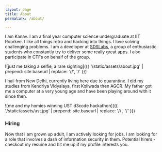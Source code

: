 ```yaml
---
layout: page
title: About
permalink: /about/

---
```


I am Kanav. I am a final year computer science undergraduate at IIT Roorkee. I like all things retro and hacking into things. I love solving challenging problems. I am a developer at [SDSLabs](https://sdslabs.co), a group of enthusiastic students who constantly try to deliver some really great apps. I also participate in CTFs on behalf of the group.

![just me taking a selfie, a rare sighting]({{ '/static/assets/about.jpg' | prepend: site.baseurl | replace: '//', '/' }})

I hail from New Delhi, currently living here due to quarantine. I did my studies from Kendriya Vidyalaya, first Koliwada then AGCR. My father got me a computer at a very young age and have been playing around with it since then.

![me and my homies winning UST d3code hackathon]({{ '/static/assets/ust.jpg' | prepend: site.baseurl | replace: '//', '/' }})

### Hiring

Now that I am grown up adult, I am actively looking for jobs. I am looking for a role that involves a dash of information security in them. Potential hirers - checkout my resume and hit me up if my profile interests you.
